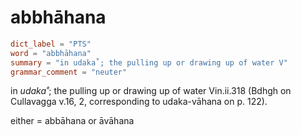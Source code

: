 # abbhāhana

``` toml
dict_label = "PTS"
word = "abbhāhana"
summary = "in udaka˚; the pulling up or drawing up of water V"
grammar_comment = "neuter"
```

in *udaka˚*; the pulling up or drawing up of water Vin.ii.318 (Bdhgh on Cullavagga v.16, 2, corresponding to udaka\-vāhana on p. 122).

either = abbāhana or āvāhana

